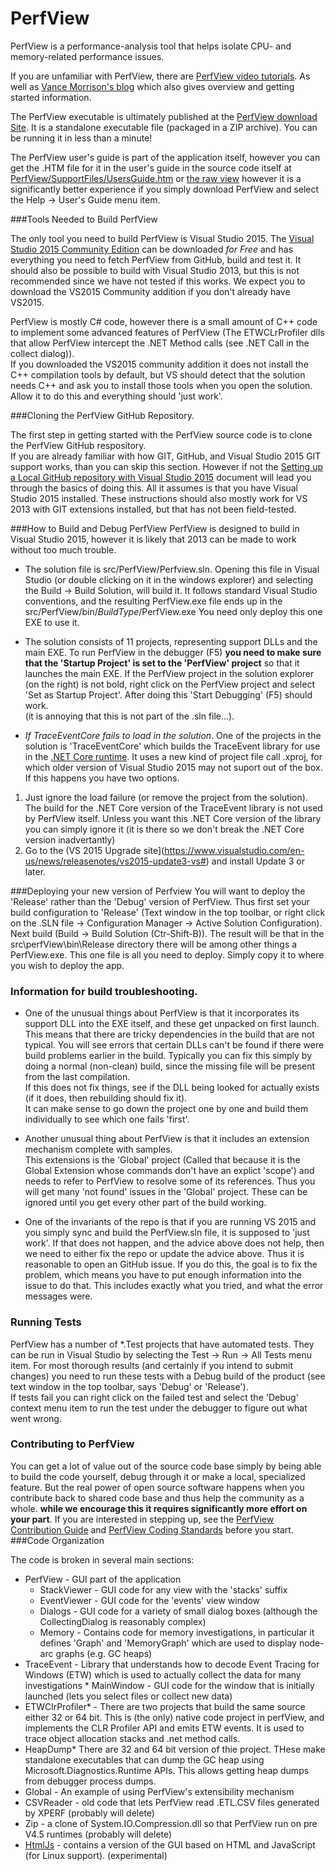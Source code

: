 # PerfView
PerfView is a performance-analysis tool that helps isolate CPU- and memory-related performance issues.

If you are unfamiliar with PerfView, there are [PerfView video tutorials](http://channel9.msdn.com/Series/PerfView-Tutorial). 
As well as [Vance Morrison's blog](http://blogs.msdn.com/b/vancem/archive/tags/perfview) which also gives overview and getting 
started information. 

The PerfView executable is ultimately published at the 
[PerfView download Site](http://www.microsoft.com/en-us/download/details.aspx?id=28567). 
It is a standalone executable file (packaged in a ZIP archive). You can be running it in less than a minute!  

The PerfView user's guide is part of the application itself, however you can get the .HTM file for it in 
the user's guide in the source code itself at [PerfView/SupportFiles/UsersGuide.htm](src/PerfView/SupportFiles/UsersGuide.htm) or
[the raw view](https://raw.githubusercontent.com/Microsoft/perfview/master/src/PerfView/SupportFiles/UsersGuide.htm)
however it is a significantly better experience if you simply download PerfView and select the Help -> User's Guide menu item.  

###Tools Needed to Build PerfView

The only tool you need to build PerfView is Visual Studio 2015.   The [Visual Studio 2015 Community Edition](https://www.microsoft.com/en-us/download/details.aspx?id=48146) 
can be downloaded *for Free* and has everything you need to fetch PerfView from GitHub, build and test it.    It should also
be possible to build with Visual Studio 2013, but this is not recommended since we have not tested if this works.   We 
expect you to download the VS2015 Community addition if you don't already have VS2015.   

PerfView is mostly C# code, however there is a small amount of C++ code to implement some advanced features of PerfView 
(The ETWCLrProfiler dlls that allow PerfView intercept the .NET Method calls (see .NET Call in the collect dialog)).  
If you downloaded the VS2015 community addition it does not install the C++ compilation tools by default, but VS should
detect that the solution needs C++ and ask you to install those tools when you open the solution.   Allow it to do this
and everything should 'just work'.    

###Cloning the PerfView GitHub Repository. 

The first step in getting started with the PerfView source code is to clone the PerfView GitHub respository.   
If you are already familiar with how GIT, GitHub, and Visual Studio 2015 GIT support works, than you can skip this section.
However if not the [Setting up a Local GitHub repository with Visual Studio 2015](documentation/SettingUpRepoInVS2015.md) document
will lead you through the basics of doing this.   All it assumes is that you have Visual Studio 2015 installed.  These instructions
should also mostly work for VS 2013 with GIT extensions installed, but that has not been field-tested.  

###How to Build and Debug PerfView 
PerfView is designed to build in Visual Studio 2015, however it is likely that 2013 can be made to work without too much trouble.  

  * The solution file is src/PerfView/Perfview.sln.  Opening this file in Visual Studio (or double clicking on it in 
  the windows explorer) and selecting the Build -> Build Solution, 
  will build it.   It follows standard Visual Studio conventions, and the resulting PerfView.exe file ends up in the 
  src/PerfView/bin/*BuildType*/PerfView.exe   You need only deploy this one EXE to use it.  

  * The solution consists of 11 projects, representing support DLLs and the main EXE.   To run PerfView in the 
  debugger (F5) **you need to make sure that the 'Startup Project' is set to the 'PerfView' project** so that it launches 
  the main EXE.   If the PerfView project in the solution explorer (on the right) is not bold, right click on the PerfView project 
  and select 'Set as Startup Project'.    After doing this 'Start Debugging' (F5) should work.   
  (it is annoying that this is not part of the .sln file...).  

  * *If TraceEventCore fails to load in the solution*.   One of the projects in the solution is 'TraceEventCore' which 
  builds the TraceEvent library for use in the [.NET Core runtime](https://dotnet.github.io/).   It uses a new kind of 
  project file call .xproj, for which older version of Visual Studio 2015 may not suport out of the box.  If this happens 
  you have two options.  
   
   1. Just ignore the load failure (or remove the project from the solution).  The build for the .NET Core version of
   the TraceEvent library is not used by PerfView itself.  Unless you want this .NET Core version of the library you 
   can simply ignore it (it is there so we don't break the .NET Core version inadvertantly)
   2. Go to the (VS 2015 Upgrade site](https://www.visualstudio.com/en-us/news/releasenotes/vs2015-update3-vs#) and install
   Update 3 or later.   

###Deploying your new version of Perfview
You will want to deploy the 'Release' rather than the 'Debug' version of PerfView.  Thus first set your build configuration to 'Release' (Text window in the top toolbar, or right click on the .SLN file -> Configuration Manager -> Active Solution Configuration).
Next build (Build -> Build Solution (Ctr-Shift-B)).   The result will be that in the src\perfView\bin\Release directory there will be among other things  a PerfView.exe.   This one file is all you need to deploy.   Simply copy it to where you wish to deploy the app.  

### Information for build troubleshooting.  
  * One of the unusual things about PerfView is that it incorporates its support DLL into the EXE itself, and these get 
  unpacked on first launch.  This means that there are tricky dependencies in the build that are not typical.    You will 
  see errors that certain DLLs can't be found if there were build problems earlier in the build.   Typically you can fix 
  this simply by doing a normal (non-clean) build, since the missing file will be present from the last compilation.     
  If this does not fix things, see if the DLL being looked for actually exists (if it does, then rebuilding should fix it).   
  It can make sense to go down the project one by one and build them individually to see which one fails 'first'.  
  
  * Another unusual thing about PerfView is that it includes an extension mechanism complete with samples.   
  This extensions is the 'Global' project (Called that because it is the Global Extension whose commands don't have an
  explict 'scope') and needs to refer to PerfView to resolve some of its references.   Thus you will get many 'not found' 
  issues in the 'Global' project.  These can be ignored until you get every other part of the build working. 

  * One of the invariants of the repo is that if you are running VS 2015 and you simply sync and build the PerfView.sln
  file, it is supposed to 'just work'.   If that does not happen, and the advice above does not help, then we need to
  either fix the repo or update the advice above.   Thus it is reasonable to open an GitHub issue.   If you do this, the goal
  is to fix the problem, which means you have to put enough information into the issue to do that.   This includes 
  exactly what you tried, and what the error messages were.   

### Running Tests

PerfView has a number of *.Test projects that have automated tests.  They can be run in Visual Studio by selecting the
Test -> Run -> All Tests menu item.    For most thorough results (and certainly if you intend to submit changes) you 
need to run these tests with a Debug build of the product (see text window in the top toolbar, says 'Debug' or 'Release').  
If tests fail you can right click on the failed test and select the 'Debug' context menu item to run the test under 
the debugger to figure out what went wrong.  

### Contributing to PerfView 

You can get a lot of value out of the source code base simply by being able to build the code yourself, debug
through it or make a local, specialized feature.    But the real power of open source software happens when
you contribute back to shared code base and thus help the community as a whole.   **while we encourage this it 
requires significantly more effort on your part**.   If you are interested in stepping up, see the 
[PerfView Contribution Guide](CONTRIBUTING.md) and [PerfView Coding Standards](documentation/CodingStandards.md) before you start.  
###Code Organization 

The code is broken in several main sections:

  * PerfView - GUI part of the application
    * StackViewer - GUI code for any view with the 'stacks' suffix
    * EventViewer - GUI code for the 'events' view window
    * Dialogs - GUI code for a variety of small dialog boxes (although the CollectingDialog is reasonably complex)
    * Memory - Contains code for memory investigations, in particular it defines 'Graph' and 'MemoryGraph' which are used 
      to display node-arc graphs (e.g. GC heaps)
  * TraceEvent - Library that understands how to decode Event Tracing for Windows (ETW) which is used to actually 
  collect the data for many investigations  * MainWindow - GUI code for the window that is initially launched (lets you select files or collect new data)
  * ETWClrProfiler* - There are two projects that build the same source either 32 or 64 bit.   This is (the only) native code
  project in perfView, and implements the CLR Profiler API and emits ETW events.   It is used to trace object allocation
  stacks and .net method calls.  
  * HeapDump* There are 32 and 64 bit version of thie project.  THese make standalone executables that can dump the GC
  heap using Microsoft.Diagnostics.Runtime APIs.  This allows getting heap dumps from debugger process dumps.  
  * Global - An example of using PerfView's extensibility mechanism
  * CSVReader - old code that lets PerfView read .ETL.CSV files generated by XPERF (probably will delete)
  * Zip - a clone of System.IO.Compression.dll so that PerfView run on pre V4.5 runtimes (probably will delete)
  * [HtmlJs](src/HtmlJs/Readme.md) - contains a version of the GUI based on HTML and JavaScript (for Linux support). (experimental)

